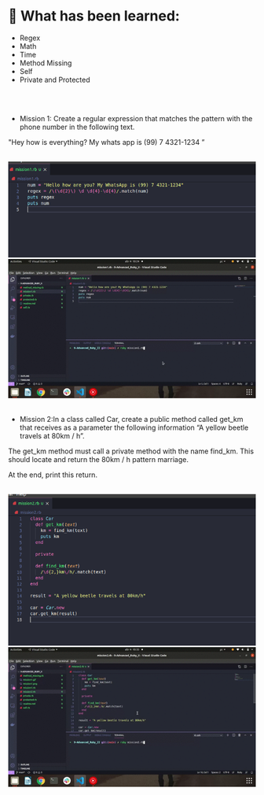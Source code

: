 <h1> 🔭 What has been learned: </h1>

- Regex
- Math
- Time
- Method Missing
- Self
- Private and Protected

<br>
<br>

- Mission 1: Create a regular expression that matches the pattern with the phone number in the following text.

"Hey how is everything? My whats app is (99) 7 4321-1234 ”

<br>

<img src="mission1.png" alt="mission 1">

<br>

<img src="mission1.gif" alt="mission 1">


<br>
<br>

- Mission 2:In a class called Car, create a public method called get_km that receives as a parameter the following information “A yellow beetle travels at 80km / h”.

The get_km method must call a private method with the name find_km. This should locate and return the 80km / h pattern marriage.

At the end, print this return.

<br>

<img src="mission2.png" alt="mission 2">

<br>

<img src="mission2.gif" alt="mission 2">
